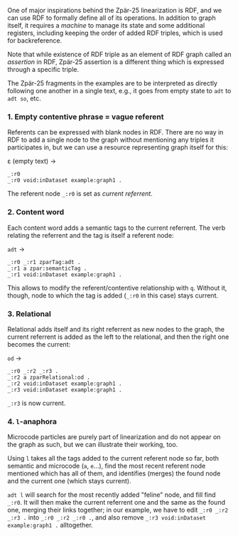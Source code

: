 One of major inspirations behind the Zpär-25 linearization is RDF, and we can use RDF to formally define all of its operations. In addition to graph itself, it requires a *machine* to manage its state and some additional registers, including keeping the order of added RDF triples, which is used for backreference.

Note that while existence of RDF triple as an element of RDF graph called an *assertion* in RDF, Zpär-25 assertion is a different thing which is expressed through a specific triple.

The Zpär-25 fragments in the examples are to be interpreted as directly following one another in a single text, e.g., it goes from empty state to `adt` to `adt so`, etc.

### 1. Empty contentive phrase = vague referent
Referents can be expressed with blank nodes in RDF. There are no way in RDF to add a single node to the graph without mentioning any triples it participates in, but we can use a resource representing graph itself for this:

ε (empty text) →<br>
```
_:r0
_:r0 void:inDataset example:graph1 .
```

The referent node `_:r0` is set as *current referrent*.

### 2. Content word
Each content word adds a semantic tags to the current referrent. The verb relating the referrent and the tag is itself a referent node:

`adt` →<br>
```
_:r0 _:r1 zparTag:adt .
_:r1 a zpar:semanticTag .
_:r1 void:inDataset example:graph1 .
```

This allows to modify the referent/contentive relationship with `q`. Without it, though, node to which the tag is added (`_:r0` in this case) stays current.

### 3. Relational
Relational adds itself and its right referrent as new nodes to the graph, the current referrent is added as the left to the relational, and then the right one becomes the current:

`od` →<br>
```
_:r0 _:r2 _:r3 .
_:r2 a zparRelational:od .
_:r2 void:inDataset example:graph1 .
_:r3 void:inDataset example:graph1 .
```

`_:r3` is now current.

### 4. `l`-anaphora

Microcode particles are purely part of linearization and do not appear on the graph as such, but we can illustrate their working, too.

Using `l` takes all the tags added to the current referent node so far, both semantic and microcode (`a`, `e`...), find the most recent referent node mentioned which has all of them, and identifies (merges) the found node and the current one (which stays current).

`adt l` will search for the most recently added "feline" node, and fill find `_:r0`. It will then make the current referrent one and the same as the found one, merging their links together; in our example, we have to edit `_:r0 _:r2 _:r3 .` into `_:r0 _:r2 _:r0 .`, and also remove `_:r3 void:inDataset example:graph1 .` alltogether.
